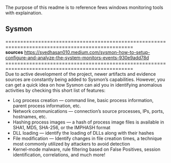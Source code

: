 The purpose of this readme is to reference fews windows monitoring tools with explaination. 

## Sysmon <br>

================================================================================================= <br>
**sources**
https://syedhasan010.medium.com/sysmon-how-to-setup-configure-and-analyze-the-system-monitors-events-930e9add78d <br>
================================================================================================= <br>
Due to active development of the project, newer artifacts and evidence sources are constantly being added to Sysmon’s capabilities. 
However, you can get a quick idea on how Sysmon can aid you in identifying anomalous activities by checking this short list of features:
<br>

- Log process creation — command line, basic process information, parent process information, etc.
- Network communications — connection’s source processes, IPs, ports, hostnames, etc.
- Hashing process images — a hash of process image files is available in SHA1, MD5, SHA-256, or the IMPHASH format
- DLL loading — identify the loading of DLLs along with their hashes
- File modification — Identify changes in file creation times, a technique most commonly utilized by attackers to avoid detection
- Kernel-mode malware, rule filtering based on False Positives, session identification, correlations, and much more!
